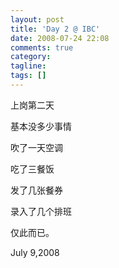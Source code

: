 ```yaml
---
layout: post
title: 'Day 2 @ IBC'
date: 2008-07-24 22:08
comments: true
category:
tagline:
tags: []
---
```


上岗第二天

基本没多少事情

吹了一天空调

吃了三餐饭

发了几张餐券

录入了几个排班

仅此而已。

July 9,2008
